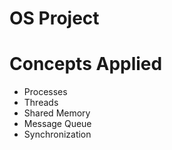 # OS Project

# Concepts Applied
  - Processes
  - Threads
  - Shared Memory
  - Message Queue
  - Synchronization
